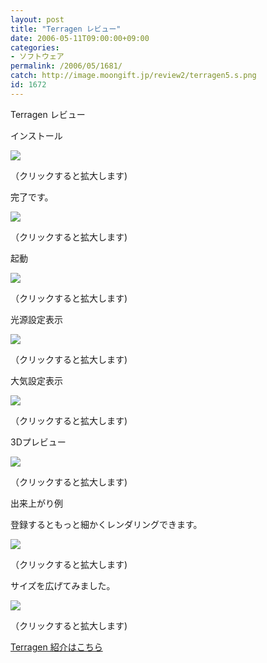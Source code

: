 ```yaml
---
layout: post
title: "Terragen レビュー"
date: 2006-05-11T09:00:00+09:00
categories:
- ソフトウェア
permalink: /2006/05/1681/
catch: http://image.moongift.jp/review2/terragen5.s.png
id: 1672
---
```

Terragen レビュー  
<!--more-->

インストール

  

[![](http://image.moongift.jp/review2/terragen1.s.png)](http://image.moongift.jp/review2/terragen1.png)  
  
（クリックすると拡大します)

  

完了です。

  

[![](http://image.moongift.jp/review2/terragen2.s.png)](http://image.moongift.jp/review2/terragen2.png)  
  
（クリックすると拡大します)

  

起動

  

[![](http://image.moongift.jp/review2/terragen3.s.png)](http://image.moongift.jp/review2/terragen3.png)  
  
（クリックすると拡大します)

  

光源設定表示

  

[![](http://image.moongift.jp/review2/terragen4.s.png)](http://image.moongift.jp/review2/terragen4.png)  
  
（クリックすると拡大します)

  

大気設定表示

  

[![](http://image.moongift.jp/review2/terragen5.s.png)](http://image.moongift.jp/review2/terragen5.png)  
  
（クリックすると拡大します)

  

3Dプレビュー

  

[![](http://image.moongift.jp/review2/terragen6.s.png)](http://image.moongift.jp/review2/terragen6.png)  
  
（クリックすると拡大します)

  

出来上がり例

  

登録するともっと細かくレンダリングできます。

  

[![](http://image.moongift.jp/review2/terragen7.s.png)](http://image.moongift.jp/review2/terragen7.png)  
  
（クリックすると拡大します)

  

サイズを広げてみました。

  

[![](http://image.moongift.jp/review2/terragen8.s.png)](http://image.moongift.jp/review2/terragen8.png)  
  
（クリックすると拡大します)

  

[Terragen 紹介はこちら](http://fw.moongift.jp/intro/i-1677.html)

